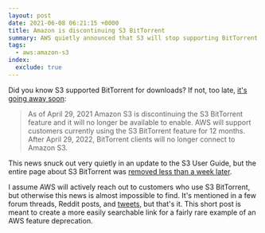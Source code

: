 ```yaml
---
layout: post
date: 2021-06-08 06:21:15 +0000
title: Amazon is discontinuing S3 BitTorrent
summary: AWS quietly announced that S3 will stop supporting BitTorrent for downloads in April 2022.
tags:
  - aws:amazon-s3
index:
  exclude: true
---
```


Did you know S3 supported BitTorrent for downloads?
If not, too late, [it's going away soon](https://github.com/awsdocs/amazon-s3-userguide/commit/0d1759880ccb1818ab0f14129ba1321c519d2ac1#diff-72be9d82d9be9bda6a297a4fbd11aca66ecde97e4f90de6f86bdf95c5f6b72c0):

> As of April 29, 2021 Amazon S3 is discontinuing the S3 BitTorrent feature and it will no longer be available to enable.
> AWS will support customers currently using the S3 BitTorrent feature for 12 months.
> After April 29, 2022, BitTorrent clients will no longer connect to Amazon S3.

This news snuck out very quietly in an update to the S3 User Guide, but the entire page about S3 BitTorrent was [removed less than a week later](https://github.com/awsdocs/aws:amazon-s3-userguide/commit/7a83e40b35637a9d42827b9b296b0112e688c15f#diff-72be9d82d9be9bda6a297a4fbd11aca66ecde97e4f90de6f86bdf95c5f6b72c0).

I assume AWS will actively reach out to customers who use S3 BitTorrent, but otherwise this news is almost impossible to find.
It's mentioned in a few forum threads, Reddit posts, and [tweets](https://twitter.com/alexwlchan/status/1402141021476167684), but that's it.
This short post is meant to create a more easily searchable link for a fairly rare example of an AWS feature deprecation.
